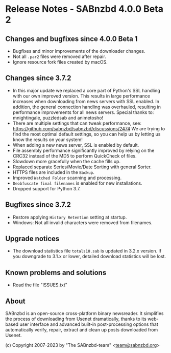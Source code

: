 Release Notes - SABnzbd 4.0.0 Beta 2
=========================================================

## Changes and bugfixes since 4.0.0 Beta 1
- Bugfixes and minor improvements of the downloader changes.
- Not all `.par2` files were removed after repair.
- Ignore resource fork files created by macOS.

## Changes since 3.7.2
- In this major update we replaced a core part of Python's SSL handling
  with our own improved version. This results in large performance increases
  when downloading from news servers with SSL enabled.
  In addition, the general connection handling was overhauled, resulting in
  performance improvements for all news servers.
  Special thanks to: mnightingale, puzzledsab and animetosho!
- There are multiple settings that can tweak performance, see:
  https://github.com/sabnzbd/sabnzbd/discussions/2474
  We are trying to find the most optimal default settings, so you
  can help us by letting us know the results on your system!
- When adding a new news server, SSL is enabled by default.
- File assembly performance significantly improved by relying on the
  CRC32 instead of the MD5 to perform QuickCheck of files.
- Slowdown more gracefully when the cache fills up.
- Replaced separate Series/Movie/Date Sorting with general Sorter.
- HTTPS files are included in the `Backup`.
- Improved `Watched Folder` scanning and processing.
- `Deobfuscate final filenames` is enabled for new installations.
- Dropped support for Python 3.7.

## Bugfixes since 3.7.2
- Restore applying `History Retention` setting at startup.
- Windows: Not all invalid characters were removed from filenames.

## Upgrade notices
- The download statistics file `totals10.sab` is updated in 3.2.x
  version. If you downgrade to 3.1.x or lower, detailed download
  statistics will be lost.

## Known problems and solutions
- Read the file "ISSUES.txt"

## About
  SABnzbd is an open-source cross-platform binary newsreader.
  It simplifies the process of downloading from Usenet dramatically, thanks
  to its web-based user interface and advanced built-in post-processing options
  that automatically verify, repair, extract and clean up posts downloaded
  from Usenet.

  (c) Copyright 2007-2023 by "The SABnzbd-team" \<team@sabnzbd.org\>
